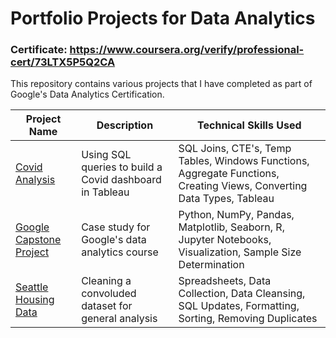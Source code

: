 # Portfolio Projects for Data Analytics

### Certificate: https://www.coursera.org/verify/professional-cert/73LTX5P5Q2CA

This repository contains various projects that I have completed as part of Google's Data Analytics Certification. 

Project Name  | Description   |  Technical Skills Used
------------- | ------------- | ------------------
[Covid Analysis](https://github.com/StevenTheAnalyst/Portfolio/blob/main/covid-analysis.sql)  | Using SQL queries to build a Covid dashboard in Tableau  | SQL Joins, CTE's, Temp Tables, Windows Functions, Aggregate Functions, Creating Views, Converting Data Types, Tableau 
[Google Capstone Project](https://github.com/StevenTheAnalyst/Portfolio/blob/main/google-capstone-project.ipynb)  | Case study for Google's data analytics course | Python, NumPy, Pandas, Matplotlib, Seaborn, R, Jupyter Notebooks, Visualization, Sample Size Determination
[Seattle Housing Data](https://github.com/StevenTheAnalyst/Portfolio/blob/main/seattle-housing-data.sql)  | Cleaning a convoluded dataset for general analysis | Spreadsheets, Data Collection, Data Cleansing, SQL Updates, Formatting, Sorting, Removing Duplicates
